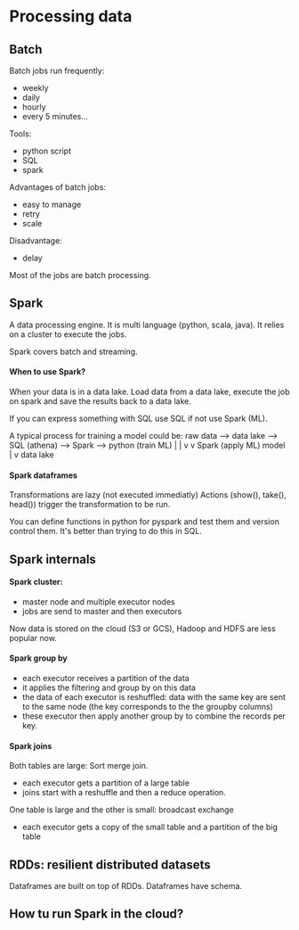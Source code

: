 # Processing data

## Batch

Batch jobs run frequently:
- weekly
- daily
- hourly
- every 5 minutes...

Tools:
- python script
- SQL
- spark

Advantages of batch jobs:
- easy to manage
- retry
- scale

Disadvantage:
- delay

Most of the jobs are batch processing.


## Spark

A data processing engine. It is multi language (python, scala, java).
It relies on a cluster to execute the jobs.

Spark covers batch and streaming.

#### When to use Spark?
When your data is in a data lake.
Load data from a data lake, execute the job on spark and save the results back to a data lake.

If you can express something with SQL use SQL if not use Spark (ML).

A typical process for training a model could be:
raw data --> data lake --> SQL (athena) --> Spark --> python (train ML)
                                              |               |
                                              v               v
                                        Spark (apply ML)    model
                                              |
                                              v
                                            data lake


#### Spark dataframes

Transformations are lazy (not executed immediatly)
Actions (show(), take(), head()) trigger the transformation to be run.


You can define functions in python for pyspark and test them and version control them. It's better than trying to do this in SQL.

## Spark internals

#### Spark cluster:
- master node and multiple executor nodes
- jobs are send to master and then executors

Now data is stored on the cloud (S3 or GCS), Hadoop and HDFS are less popular now.

#### Spark group by

- each executor receives a partition of the data
- it applies the filtering and group by on this data
- the data of each executor is reshuffled: data with the same key are sent to the same node (the key corresponds to the the groupby columns)
- these executor then apply another group by to combine the records per key.

#### Spark joins

Both tables are large: Sort merge join.
- each executor gets a partition of a large table
- joins start with a reshuffle and then a reduce operation.

One table is large and the other is small: broadcast exchange
- each executor gets a copy of the small table and a partition of the big table

## RDDs: resilient distributed datasets

Dataframes are built on top of RDDs.
Dataframes have schema.

## How tu run Spark in the cloud?
